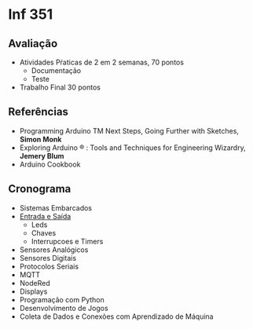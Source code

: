 # Inf 351 

## Avaliação

 * Atividades Pŕaticas de 2 em 2 semanas, 70 pontos
    * Documentação
    * Teste
 * Trabalho Final 30 pontos

## Referências

* Programming Arduino TM Next Steps, Going Further with Sketches, **Simon Monk**
* Exploring Arduino ® : Tools and Techniques for Engineering Wizardry, **Jemery Blum**
* Arduino Cookbook
  
## Cronograma

*  Sistemas Embarcados
*  [Entrada e Saída](https://github.com/arduinoufv/inf351/blob/master/2023/Entrada_Saida.md)
    * Leds
    * Chaves
    * Interrupcoes e Timers
* Sensores Analógicos
* Sensores Digitais
* Protocolos Seriais
* MQTT
* NodeRed
* Displays
* Programação com Python
* Desenvolvimento de Jogos
* Coleta de Dados e Conexões com Aprendizado de Máquina
  
